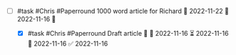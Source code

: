 - [ ] #task #Chris #Paperround 1000 word article for Richard 📅 2022-11-22 🛫 2022-11-16 🔼 
	- [x] #task #Chris #Paperround Draft article 🔼 🛫 2022-11-16 ⏳ 2022-11-16 📅 2022-11-16 ✅ 2022-11-16

